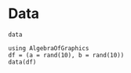 # Data

```@docs
data
```


```@example
using AlgebraOfGraphics
df = (a = rand(10), b = rand(10))
data(df)
```